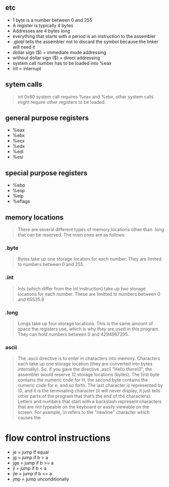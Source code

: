 ## etc
* 1 byte is a number between 0 and 255
* A register is typically 4 bytes
* Addresses are 4 bytes long
* everything that starts with a period is an instruction to the assembler
* .globl tells the assembler not to discard the symbol because the linker will need it
* dollar sign ($) = immediate mode addressing
* without dollar sign ($) = direct addressing
* system call number has to be loaded into %eax
* int = interrupt

## sytem calls
> int 0x80 system call requires %eax and %ebx, other system calls might require other registers to be loaded.

## general purpose registers
* %eax
* %ebx
* %ecx
* %edx
* %edi
* %esi

## special purpose registers
* %ebp
* %esp
* %eip
* %eflags

## memory locations
> There are several different types of memory locations other
> than .long that can be reserved. The main ones are as follows:
### .byte
> Bytes take up one storage location for each number. They are limited to
> numbers between 0 and 255.
### .int
> Ints (which differ from the int instruction) take up two storage locations for
> each number. These are limitted to numbers between 0 and 65535.9
### .long
> Longs take up four storage locations. This is the same amount of space the
> registers use, which is why they are used in this program. They can hold
> numbers between 0 and 4294967295.
### ascii
> The .ascii directive is to enter in characters into memory. Characters each
> take up one storage location (they are converted into bytes internally). So, if
> you gave the directive .ascii "Hello there\0", the assembler would
> reserve 12 storage locations (bytes). The first byte contains the numeric code
> for H, the second byte contains the numeric code for e, and so forth. The last
> character is represented by \0, and it is the terminating character (it will
> never display, it just tells other parts of the program that that’s the end of the
> characters). Letters and numbers that start with a backslash represent
> characters that are not typeable on the keyboard or easily viewable on the
> screen. For example, \n refers to the "newline" character which causes the

# flow control instructions
* je = jump if equal
* jg = jump if b > a
* jge = jump if b >= a
* jl = jump if b < a
* jle = jump if b <= a
* jmp = jump unconditionally
